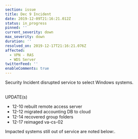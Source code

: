 ```yaml
---
section: issue
title: Dec 9 Incident
date: 2019-12-09T21:16:21.012Z
status: in_progress
pinned: ''
current_severity: down
max_severity: down
duration: ''
resolved_on: 2019-12-17T21:16:21.076Z
affected:
  - VPN - RAS
  - WDS Server
twitterFeed: ''
enableComments: true
---
```

Security Incident disrupted service to select Windows systems.<br><br>

UPDATE(s)<br>

* 12-10  rebuilt remote access server
* 12-12  migrated accounting DB to cloud
* 12-14  recovered group folders
* 12-17  reimaged va-cs-02

Impacted systems still out of service are noted below:.
